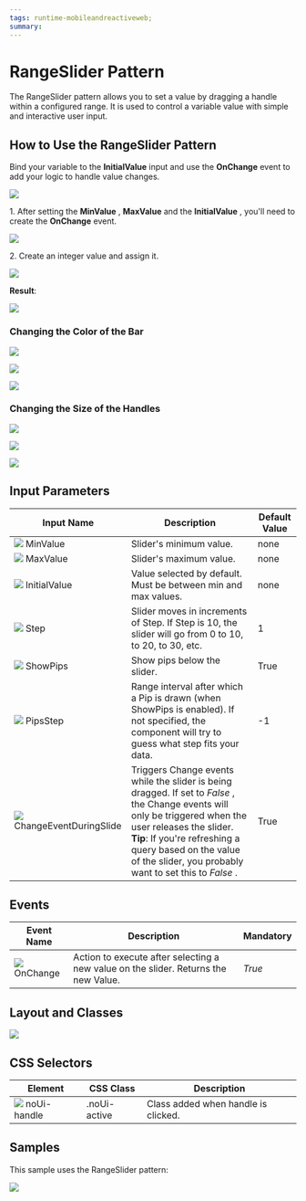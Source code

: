 ```yaml
---
tags: runtime-mobileandreactiveweb;  
summary: 
---
```


# RangeSlider Pattern

The RangeSlider pattern allows you to set a value by dragging a handle within a configured range. It is used to control a variable value with simple and interactive user input.

## How to Use the RangeSlider Pattern

Bind your variable to the **InitialValue** input and use the **OnChange** event to add your logic to handle value changes.

![](images/range_slider.png)

1\. After setting the **MinValue** , **MaxValue** and the **InitialValue** , you'll need to create the **OnChange** event.

![](images/range_slider_on_change.png)

2\. Create an integer value and assign it.

![](images/range_slder_integer.png)

**Result**:

![](images/Rangeslider_BasicEndResult.gif)

### Changing the Color of the Bar

![](images/range_slider_color_bar_1.png)

![](images/range_slider__change_color.png)

![](images/range_slider_color_bar_2.png)

### Changing the Size of the Handles

![](images/range_slider_handle_size_1.png)

![](images/range_slider_change_size_of_handles.png)

![](images/range_slider_handle_size_2.png)

## Input Parameters

**Input Name** |  **Description** |  **Default Value**  
---|---|---  
![](images/input.png) MinValue  |  Slider's minimum value.  |  none  
![](images/input.png) MaxValue  |  Slider's maximum value.  |  none  
![](images/input.png) InitialValue  |  Value selected by default. Must be between min and max values.  |  none  
![](images/input.png) Step  |  Slider moves in increments of Step. If Step is 10, the slider will go from 0 to 10, to 20, to 30, etc.  |  1  
![](images/input.png) ShowPips  |  Show pips below the slider.  |  True  
![](images/input.png) PipsStep  |  Range interval after which a Pip is drawn (when ShowPips is enabled). If not specified, the component will try to guess what step fits your data.  |  -1  
![](images/input.png) ChangeEventDuringSlide  |  Triggers Change events while the slider is being dragged. If set to _False_ , the Change events will only be triggered when the user releases the slider. **Tip**: If you're refreshing a query based on the value of the slider, you probably want to set this to _False_ .  |  True  
  
## Events

**Event Name** |  **Description** |  **Mandatory**  
---|---|---  
![](images/Event.png) OnChange  |  Action to execute after selecting a new value on the slider. Returns the new Value.  |  _True_  
  
## Layout and Classes

![](images/range_slider_layout_and_classes.png)

## CSS Selectors

**Element** |  **CSS Class** |  **Description**  
---|---|---  
![](images/css_selector.png) noUi-handle  |  .noUi-active  |  Class added when handle is clicked.  
  
## Samples

This sample uses the RangeSlider pattern:

![](images/RangeSlider-Sample-1.PNG)

